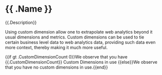 # {{ .Name }}

{{.Description}}

Using custom dimension allow one to extrapolate web analytics beyond it usual dimensions and metrics. Custom dimensions can be used to tie certain business level data to web analytics data, providing such data even more context, thereby making it much more useful.

{{if gt .CustomDimensionCount 0}}We observe that you have {{.CustomDimensionCount}} Custom Dimensions in use
{{else}}We observe that you have no custom dimensions in use.{{end}}
